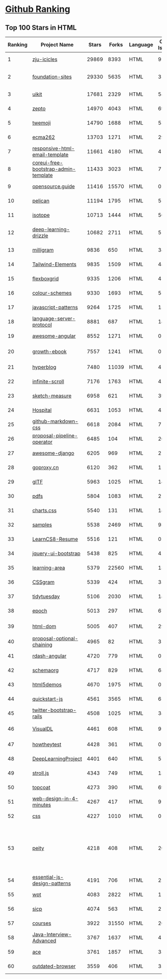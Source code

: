 [Github Ranking](../README.md)
==========

## Top 100 Stars in HTML

| Ranking | Project Name | Stars | Forks | Language | Open Issues | Description | Last Commit |
| ------- | ------------ | ----- | ----- | -------- | ----------- | ----------- | ----------- |
| 1 | [zju-icicles](https://github.com/QSCTech/zju-icicles) | 29869 | 8393 | HTML | 9 | 浙江大学课程攻略共享计划 | 2022-11-02T06:46:51Z |
| 2 | [foundation-sites](https://github.com/foundation/foundation-sites) | 29330 | 5635 | HTML | 31 | The most advanced responsive front-end framework in the world. Quickly create prototypes and production code for sites that work on any kind of device. | 2022-11-02T14:03:18Z |
| 3 | [uikit](https://github.com/uikit/uikit) | 17681 | 2329 | HTML | 583 | A lightweight and modular front-end framework for developing fast and powerful web interfaces | 2022-11-02T15:12:36Z |
| 4 | [zepto](https://github.com/madrobby/zepto) | 14970 | 4043 | HTML | 69 | Zepto.js is a minimalist JavaScript library for modern browsers, with a jQuery-compatible API | 2022-09-19T09:37:10Z |
| 5 | [twemoji](https://github.com/twitter/twemoji) | 14790 | 1688 | HTML | 53 | Emoji for everyone. https://twemoji.twitter.com/ | 2022-10-10T17:07:05Z |
| 6 | [ecma262](https://github.com/tc39/ecma262) | 13703 | 1271 | HTML | 292 | Status, process, and documents for ECMA-262 | 2022-11-03T15:41:27Z |
| 7 | [responsive-html-email-template](https://github.com/leemunroe/responsive-html-email-template) | 11661 | 4180 | HTML | 4 | A free simple responsive HTML email template | 2022-10-29T15:10:31Z |
| 8 | [coreui-free-bootstrap-admin-template](https://github.com/coreui/coreui-free-bootstrap-admin-template) | 11433 | 3023 | HTML | 7 | Free Bootstrap Admin & Dashboard Template  | 2022-09-01T11:26:13Z |
| 9 | [opensource.guide](https://github.com/github/opensource.guide) | 11416 | 15570 | HTML | 0 | 📚 Community guides for open source creators | 2022-11-03T10:59:11Z |
| 10 | [pelican](https://github.com/getpelican/pelican) | 11194 | 1795 | HTML | 55 | Static site generator that supports Markdown and reST syntax. Powered by Python. | 2022-10-26T21:12:53Z |
| 11 | [isotope](https://github.com/metafizzy/isotope) | 10713 | 1444 | HTML | 56 | :revolving_hearts: Filter & sort magical layouts | 2021-09-24T03:20:14Z |
| 12 | [deep-learning-drizzle](https://github.com/kmario23/deep-learning-drizzle) | 10682 | 2711 | HTML | 5 | Drench yourself in Deep Learning, Reinforcement Learning, Machine Learning, Computer Vision, and NLP by learning from these exciting lectures!! | 2022-04-10T19:33:15Z |
| 13 | [milligram](https://github.com/milligram/milligram) | 9836 | 650 | HTML | 38 | A minimalist CSS framework. | 2022-10-31T16:30:55Z |
| 14 | [Tailwind-Elements](https://github.com/mdbootstrap/Tailwind-Elements) | 9835 | 1509 | HTML | 48 | 𝙃𝙪𝙜𝙚 collection of Tailwind components, sections and templates 😎 - FREE for commercial use | 2022-10-31T12:58:34Z |
| 15 | [flexboxgrid](https://github.com/kristoferjoseph/flexboxgrid) | 9335 | 1206 | HTML | 45 | Grid based on CSS3 flexbox | 2020-10-01T09:36:06Z |
| 16 | [colour-schemes](https://github.com/daylerees/colour-schemes) | 9330 | 1693 | HTML | 55 | Colour schemes for a variety of editors created by Dayle Rees. | 2020-11-11T18:28:33Z |
| 17 | [javascript-patterns](https://github.com/shichuan/javascript-patterns) | 9264 | 1725 | HTML | 15 | JavaScript Design Patterns | 2020-10-02T05:20:06Z |
| 18 | [language-server-protocol](https://github.com/microsoft/language-server-protocol) | 8881 | 687 | HTML | 180 | Defines a common protocol for language servers. | 2022-11-03T10:51:31Z |
| 19 | [awesome-angular](https://github.com/PatrickJS/awesome-angular) | 8552 | 1271 | HTML | 0 | :page_facing_up: A curated list of awesome Angular resources | 2022-10-06T20:37:14Z |
| 20 | [growth-ebook](https://github.com/phodal/growth-ebook) | 7557 | 1241 | HTML | 0 | Growth Engineering: The Definitive Guide。全栈增长工程师指南 | 2022-08-25T23:39:31Z |
| 21 | [hyperblog](https://github.com/freddier/hyperblog) | 7480 | 11039 | HTML | 4 | Un blog increíble para el curso de Git y Github de Platzi | 2022-11-03T23:10:08Z |
| 22 | [infinite-scroll](https://github.com/metafizzy/infinite-scroll) | 7176 | 1763 | HTML | 42 | 📜 Automatically add next page | 2022-02-24T06:33:26Z |
| 23 | [sketch-measure](https://github.com/utom/sketch-measure) | 6958 | 621 | HTML | 399 | Make it a fun to create spec for developers and teammates | 2021-02-17T02:24:57Z |
| 24 | [Hospital](https://github.com/open-power-workgroup/Hospital) | 6631 | 1053 | HTML | 43 | OpenPower工作组收集汇总的医院开放数据 | 2020-10-27T03:02:37Z |
| 25 | [github-markdown-css](https://github.com/sindresorhus/github-markdown-css) | 6618 | 2084 | HTML | 7 | The minimal amount of CSS to replicate the GitHub Markdown style | 2022-07-08T11:32:58Z |
| 26 | [proposal-pipeline-operator](https://github.com/tc39/proposal-pipeline-operator) | 6485 | 104 | HTML | 26 | A proposal for adding a useful pipe operator to JavaScript. | 2022-09-07T21:37:26Z |
| 27 | [awesome-django](https://github.com/wsvincent/awesome-django) | 6205 | 969 | HTML | 2 | A curated list of awesome things related to Django | 2022-10-20T22:22:36Z |
| 28 | [goproxy.cn](https://github.com/goproxy/goproxy.cn) | 6120 | 362 | HTML | 1 | The most trusted Go module proxy in China. | 2022-08-04T09:17:02Z |
| 29 | [glTF](https://github.com/KhronosGroup/glTF) | 5963 | 1025 | HTML | 143 | glTF – Runtime 3D Asset Delivery | 2022-11-02T13:07:54Z |
| 30 | [pdfs](https://github.com/tpn/pdfs) | 5804 | 1083 | HTML | 2 | Technically-oriented PDF Collection (Papers, Specs, Decks, Manuals, etc) | 2021-09-23T21:07:21Z |
| 31 | [charts.css](https://github.com/ChartsCSS/charts.css) | 5540 | 131 | HTML | 18 | Open source CSS framework for data visualization. | 2022-08-14T20:16:05Z |
| 32 | [samples](https://github.com/GoogleChrome/samples) | 5538 | 2469 | HTML | 93 | A repo containing samples tied to new functionality in each release of Google Chrome. | 2022-10-14T17:45:09Z |
| 33 | [LearnCS8-Resume](https://github.com/JordanSchuetz/LearnCS8-Resume) | 5516 | 121 | HTML | 0 | Resume template website for the LearnCS8 Lab 3 | 2021-01-04T06:37:12Z |
| 34 | [jquery-ui-bootstrap](https://github.com/jquery-ui-bootstrap/jquery-ui-bootstrap) | 5438 | 825 | HTML | 42 | A jQuery UI theme based on Twitter Bootstrap | 2018-06-18T08:06:30Z |
| 35 | [learning-area](https://github.com/mdn/learning-area) | 5379 | 22560 | HTML | 13 | Github repo for the MDN Learning Area.  | 2022-10-28T10:17:17Z |
| 36 | [CSSgram](https://github.com/una/CSSgram) | 5339 | 424 | HTML | 33 | CSS library for Instagram filters | 2021-08-01T08:43:49Z |
| 37 | [tidytuesday](https://github.com/rfordatascience/tidytuesday) | 5106 | 2030 | HTML | 183 | Official repo for the #tidytuesday project | 2022-11-02T03:54:47Z |
| 38 | [epoch](https://github.com/epochjs/epoch) | 5013 | 297 | HTML | 67 | A general purpose, real-time visualization library. | 2019-02-14T08:38:22Z |
| 39 | [html-dom](https://github.com/phuocng/html-dom) | 5005 | 407 | HTML | 29 | Common tasks of managing HTML DOM with vanilla JavaScript. Give me 1 ⭐if it’s useful. | 2022-10-01T11:40:27Z |
| 40 | [proposal-optional-chaining](https://github.com/tc39/proposal-optional-chaining) | 4965 | 82 | HTML | 3 | None | 2022-01-24T21:12:16Z |
| 41 | [rdash-angular](https://github.com/invertase/rdash-angular) | 4720 | 779 | HTML | 0 | AngularJS implementation of the RDash admin dashboard theme | 2018-12-28T08:37:06Z |
| 42 | [schemaorg](https://github.com/schemaorg/schemaorg) | 4717 | 829 | HTML | 686 | Schema.org - schemas and supporting software | 2022-11-03T15:16:36Z |
| 43 | [html5demos](https://github.com/remy/html5demos) | 4670 | 1975 | HTML | 0 | Collection of hacks and demos showing capability of HTML5 apps | 2020-05-23T09:02:08Z |
| 44 | [quickstart-js](https://github.com/firebase/quickstart-js) | 4561 | 3565 | HTML | 61 | Firebase Quickstart Samples for Web | 2022-11-03T17:25:21Z |
| 45 | [twitter-bootstrap-rails](https://github.com/seyhunak/twitter-bootstrap-rails) | 4508 | 1025 | HTML | 38 | Twitter Bootstrap for Rails 6.0, Rails 5 - Rails 4.x Asset Pipeline | 2022-01-06T18:14:13Z |
| 46 | [VisualDL](https://github.com/PaddlePaddle/VisualDL) | 4461 | 608 | HTML | 95 | Deep Learning Visualization Toolkit（『飞桨』深度学习可视化工具 ） | 2022-11-03T07:48:35Z |
| 47 | [howtheytest](https://github.com/abhivaikar/howtheytest) | 4428 | 361 | HTML | 0 | A collection of public resources about how software companies test their software | 2022-10-08T12:16:53Z |
| 48 | [DeepLearningProject](https://github.com/Spandan-Madan/DeepLearningProject) | 4401 | 640 | HTML | 5 | An in-depth machine learning tutorial introducing readers to a whole machine learning pipeline from scratch. | 2020-09-27T01:40:21Z |
| 49 | [stroll.js](https://github.com/hakimel/stroll.js) | 4343 | 749 | HTML | 13 | CSS3 list scroll effects | 2020-07-24T09:23:03Z |
| 50 | [topcoat](https://github.com/topcoat/topcoat) | 4273 | 390 | HTML | 69 | CSS for clean and fast web apps | 2018-04-18T20:42:03Z |
| 51 | [web-design-in-4-minutes](https://github.com/jgthms/web-design-in-4-minutes) | 4267 | 417 | HTML | 9 | Learn the basics of web design in 4 minutes | 2021-10-23T09:24:03Z |
| 52 | [css](https://github.com/hakimel/css) | 4227 | 1010 | HTML | 0 | Assorted CSS and UI experiments. | 2022-11-02T01:58:47Z |
| 53 | [peity](https://github.com/benpickles/peity) | 4218 | 408 | HTML | 20 | Progressive <svg> pie, donut, bar and line charts | 2020-02-01T09:18:48Z |
| 54 | [essential-js-design-patterns](https://github.com/addyosmani/essential-js-design-patterns) | 4191 | 706 | HTML | 25 | Repo for my 'Learning JavaScript Design Patterns' book | 2021-08-01T13:59:43Z |
| 55 | [wpt](https://github.com/web-platform-tests/wpt) | 4083 | 2822 | HTML | 1195 | Test suites for Web platform specs — including WHATWG, W3C, and others | 2022-11-04T02:31:23Z |
| 56 | [sicp](https://github.com/sarabander/sicp) | 4074 | 563 | HTML | 21 | HTML5/EPUB3 version of SICP | 2022-06-21T06:24:53Z |
| 57 | [courses](https://github.com/DataScienceSpecialization/courses) | 3922 | 31550 | HTML | 26 | Course materials for the Data Science Specialization: https://www.coursera.org/specialization/jhudatascience/1 | 2021-03-30T06:51:57Z |
| 58 | [Java-Interview-Advanced](https://github.com/shishan100/Java-Interview-Advanced) | 3767 | 1637 | HTML | 4 | 中华石杉--互联网Java进阶面试训练营 | 2020-04-15T02:27:17Z |
| 59 | [ace](https://github.com/bopoda/ace) | 3761 | 1857 | HTML | 33 | Twitter bootstrap 3 admin template | 2020-04-19T20:09:48Z |
| 60 | [outdated-browser](https://github.com/outdatedbrowser/outdated-browser) | 3559 | 406 | HTML | 35 | A simple tool to identify and upgrade old browsers. | 2019-09-23T13:40:05Z |

